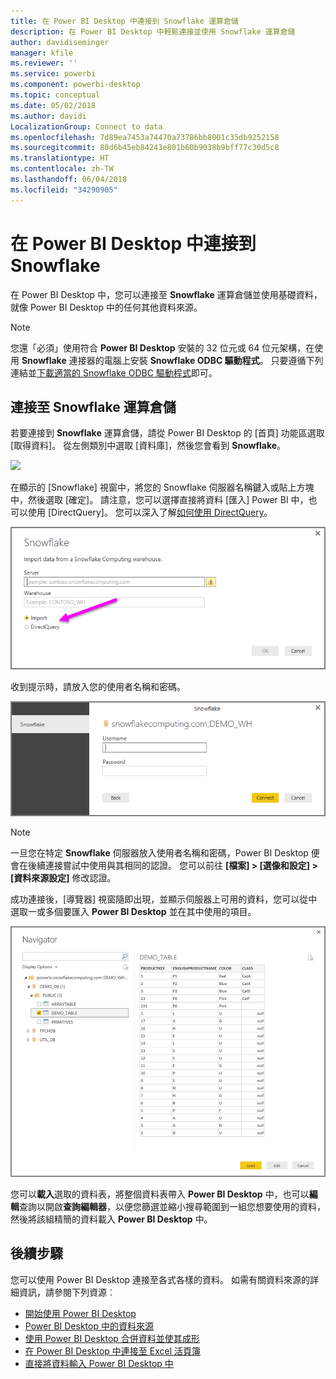 ```yaml
---
title: 在 Power BI Desktop 中連接到 Snowflake 運算倉儲
description: 在 Power BI Desktop 中輕鬆連接並使用 Snowflake 運算倉儲
author: davidiseminger
manager: kfile
ms.reviewer: ''
ms.service: powerbi
ms.component: powerbi-desktop
ms.topic: conceptual
ms.date: 05/02/2018
ms.author: davidi
LocalizationGroup: Connect to data
ms.openlocfilehash: 7d89ea7453a74470a73786bb8001c35db9252158
ms.sourcegitcommit: 80d6b45eb84243e801b60b9038b9bff77c30d5c8
ms.translationtype: HT
ms.contentlocale: zh-TW
ms.lasthandoff: 06/04/2018
ms.locfileid: "34290905"
---
```

# <a name="connect-to-snowflake-in-power-bi-desktop"></a>在 Power BI Desktop 中連接到 Snowflake
在 Power BI Desktop 中，您可以連接至 **Snowflake** 運算倉儲並使用基礎資料，就像 Power BI Desktop 中的任何其他資料來源。 

> [!NOTE]
> 您還「必須」使用符合 **Power BI Desktop** 安裝的 32 位元或 64 位元架構，在使用 **Snowflake** 連接器的電腦上安裝 **Snowflake ODBC 驅動程式**。 只要遵循下列連結並[下載適當的 Snowflake ODBC 驅動程式](http://go.microsoft.com/fwlink/?LinkID=823762)即可。
> 
> 

## <a name="connect-to-a-snowflake-computing-warehouse"></a>連接至 Snowflake 運算倉儲
若要連接到 **Snowflake** 運算倉儲，請從 Power BI Desktop 的 [首頁] 功能區選取 [取得資料]。 從左側類別中選取 [資料庫]，然後您會看到 **Snowflake**。

![](media/desktop-connect-snowflake/connect_snowflake_2b.png)

在顯示的 [Snowflake] 視窗中，將您的 Snowflake 伺服器名稱鍵入或貼上方塊中，然後選取 [確定]。 請注意，您可以選擇直接將資料 [匯入] Power BI 中，也可以使用 [DirectQuery]。 您可以深入了解[如何使用 DirectQuery](desktop-use-directquery.md)。

![](media/desktop-connect-snowflake/connect_snowflake_3.png)

收到提示時，請放入您的使用者名稱和密碼。

![](media/desktop-connect-snowflake/connect_snowflake_4.png)

> [!NOTE]
> 一旦您在特定 **Snowflake** 伺服器放入使用者名稱和密碼，Power BI Desktop 便會在後續連接嘗試中使用與其相同的認證。 您可以前往 **[檔案] > [選像和設定] > [資料來源設定]** 修改認證。
> 
> 

成功連接後，[導覽器] 視窗隨即出現，並顯示伺服器上可用的資料，您可以從中選取一或多個要匯入 **Power BI Desktop** 並在其中使用的項目。

![](media/desktop-connect-snowflake/connect_snowflake_5.png)

您可以**載入**選取的資料表，將整個資料表帶入 **Power BI Desktop** 中，也可以**編輯**查詢以開啟**查詢編輯器**，以便您篩選並縮小搜尋範圍到一組您想要使用的資料，然後將該組精簡的資料載入 **Power BI Desktop** 中。

## <a name="next-steps"></a>後續步驟
您可以使用 Power BI Desktop 連接至各式各樣的資料。 如需有關資料來源的詳細資訊，請參閱下列資源︰

* [開始使用 Power BI Desktop](desktop-getting-started.md)
* [Power BI Desktop 中的資料來源](desktop-data-sources.md)
* [使用 Power BI Desktop 合併資料並使其成形](desktop-shape-and-combine-data.md)
* [在 Power BI Desktop 中連接至 Excel 活頁簿](desktop-connect-excel.md)   
* [直接將資料輸入 Power BI Desktop 中](desktop-enter-data-directly-into-desktop.md)   

